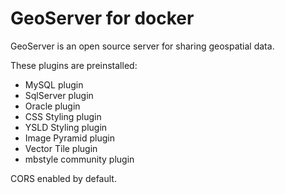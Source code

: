 # GeoServer for docker

GeoServer is an open source server for sharing geospatial data.

These plugins are preinstalled:

- MySQL plugin
- SqlServer plugin
- Oracle plugin
- CSS Styling plugin
- YSLD Styling plugin
- Image Pyramid plugin
- Vector Tile plugin
- mbstyle community plugin

CORS enabled by default.
